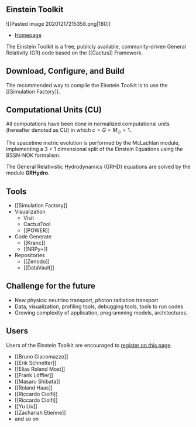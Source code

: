 ## Einstein Toolkit

![[Pasted image 20201217215358.png|180]]

- [Homepage](http://einsteintoolkit.org/index.html) 

The Einstein Toolkit is a free, publicly available, community-driven General Relativity (GR) code based on the [[Cactus]] Framework. 

## Download, Configure, and Build

The recommended way to compile the Einstein Toolkit is to use the [[Simulation Factory]].

## Computational Units (CU)

All computations have been done in normalized computational units (hereafter denoted as CU) in which $c=G=M_{\odot}=1$. 






The spacetime metric evolution is performed by the McLachlan module, implementing a 3 + 1 dimensional split of the Einstein Equations using the BSSN-NOK formalism.


The General Relativistic Hydrodynamics (GRHD) equations are solved by the module **GRHydro**. 

## Tools

- [[Simulation Factory]]
- Visualization
	- Visit
	- CactusTool
	- [[POWER]]
- Code Generate
	- [[Kranc]]
	- [[NRPy+]]
- Repositories
	- [[Zenodo]]
	- [[DataVault]]

## Challenge for the future

- New physics: neutrino transport, photon radiation transport
- Data, visualization, profiling tools, debugging tools, tools to run codes
- Growing complexity of application, programming models, architectures.

## Users

Users of the Einstein Toolkit are encouraged to [register on this page](http://einsteintoolkit.org/join.html).

- [[Bruno Giacomazzo]]
- [[Erik Schnetter]]
- [[Elias Roland Most]]
- [[Frank Löffler]]
- [[Masaru Shibata]]
- [[Roland Haas]]
- [[Riccardo Ciolfi]]
- [[Riccardo Ciolfi]]
- [[Yu Liu]]
- [[Zachariah Etienne]]
- and so on